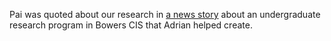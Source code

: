 Pai was quoted about our research in [a news story][news] about an undergraduate research program in Bowers CIS that Adrian helped create.

[news]: https://cis.cornell.edu/cornell-bowers-cis-expands-summer-research-program-all-majors
